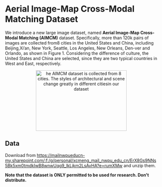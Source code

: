# Aerial Image-Map Cross-Modal Matching Dataset

We  introduce a new large image dataset, named **Aerial Image-Map Cross-Modal Matching (AIMCM)** dataset. Specifically,  more  than  120k pairs  of images  are collected  from8 cities in the United States and China, including Beijing,Xi’an, New York, Seattle, Los Angeles, New Orleans, Den-ver and Orlando, as shown in Figure 1. Considering the difference of culture, the United States and China are selected, since they are two typical countries in West and East, respectively.


<div  align="center">    

 <img src="https://github.com/CSLab113/City-8-Dataset/blob/master/Images/dataset_shown.png" width = "300" height = "200" alt="he AIMCM dataset is collected from 8 cities. The styles of architectural and scene change greatly in different citiesin our dataset" align=center />
 </div>

## Data

Download from https://mailnwpueducn-my.sharepoint.com/:f:/g/personal/xcmeng_mail_nwpu_edu_cn/ErX8Gs9NNs5Bk5xm0tmdkIwB8wnwUqg9_lkLjkm2LsAvHA?e=rumXMw and unzip them.


**Note that the dataset is ONLY permitted to be used for research. Don't distribute.**
